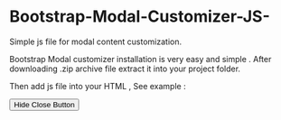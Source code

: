 # Bootstrap-Modal-Customizer-JS-
Simple js file for modal content customization. 


Bootstrap Modal customizer installation is very easy and simple . After downloading .zip archive file extract it into your project folder.

Then add js file into your HTML , See example : 

<!DOCTYPE html>
<html lang="en" manifest=" ">
<head>
  <meta charset="utf-8">
  <meta http-equiv="X-UA-Compatible" content="IE=edge">
  <meta name="viewport" content="width=device-width, initial-scale=1">
  <!-- The above 3 meta tags *must* come first in the head; any other head content must come *after* these tags -->
  <title>Bootstrap Modal </title>
  <!-- Bootstrap -->
  <!-- Latest compiled and minified CSS -->
  <link rel="stylesheet" href="https://maxcdn.bootstrapcdn.com/bootstrap/3.3.5/css/bootstrap.min.css">
  <!-- Optional theme -->
  <link rel="stylesheet" href="https://maxcdn.bootstrapcdn.com/bootstrap/3.3.5/css/bootstrap-theme.min.css">
  <!-- HTML5 shim and Respond.js for IE8 support of HTML5 elements and media queries -->
  <!-- WARNING: Respond.js doesn't work if you view the page via file:// -->
  <!--[if lt IE 9]>
      <script src="https://oss.maxcdn.com/html5shiv/3.7.2/html5shiv.min.js"></script>
      <script src="https://oss.maxcdn.com/respond/1.4.2/respond.min.js"></script>
    <![endif]-->
  <!-- jQuery (necessary for Bootstrap's JavaScript plugins) -->
  <script src="https://ajax.googleapis.com/ajax/libs/jquery/1.11.3/jquery.min.js"></script>
</head>

<body>
  <div class="col-md-12">
    <div class="col-md-3">
    </div>
    <div class="col-md-9">
      <button class="btn btn-md btn-warning button-1" > Hide Close Button </button>
    </div>
  </div>
  <!-- Include all compiled plugins (below), or include individual files as needed -->
  <!-- Latest compiled and minified JavaScript -->
  <script src="https://maxcdn.bootstrapcdn.com/bootstrap/3.3.5/js/bootstrap.min.js"></script>
  <script src="https://google-code-prettify.googlecode.com/svn/loader/run_prettify.js"></script>
  <!-- <script src="js/bootstrap-modal.js"></script> -->
  <script src="js/bootstrap-modal.min.js"></script>
  <script>
  $('.button-1').click(function(){
    $.fn.Modal({
      'body': '<h1 class="text-center"> Close button hide </h1> please refresh',
      'closeButton' : false
    });
  });
  </script>
</body>
</html>
